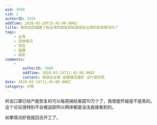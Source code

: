 ```yaml
---
aid: 3594
cid: 1
authorID: 3355
addTime: 2020-03-20T15:45:00.000Z
title: 我现在回福建了有台湾的朋友有知道现在台湾的具体情况吗？
tags:
    - 台湾
    - 具体情况
    - 现在
    - 福建
    - 朋友
comments:
    -
        authorID: 3589
        addTime: 2020-03-24T11:45:00.000Z
        content: 我就在台灣 這裡情況還好 沒什麼恐慌
date: 2020-03-24T11:45:00.000Z
category: 问答
---
```


听说口罩已经产能恢复的可以每周捐给美国10万个了，我很是怀疑是不是真的。 这个论坛很特别不会被追踪所以两岸都是没法直接看到的。

如果情况好我就回去开工了。
